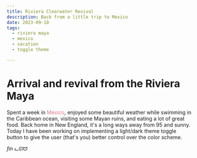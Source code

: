 ```yaml
---
title: Riviera Clearwater Revival
description: Back from a little trip to Mexico
date: 2023-09-10
tags:
  - riviera maya
  - mexico
  - vacation
  - toggle theme

---
```


# Arrival and revival from the Riviera Maya

Spent a week in <span style="color:#de768a">Mexico</span>, enjoyed some beautiful weather while swimming in the Caribbean ocean, visiting some Mayan ruins, and eating a lot of great food. Back home in New England, it's a long ways away from 95 and sunny. Today I have been working on implementing a light/dark theme toggle button to give the user (that's you) better control over the color scheme.

*fin* ᓚᘏᗢ